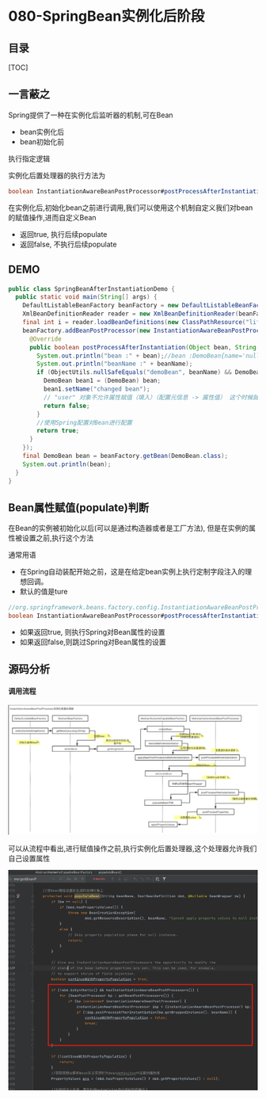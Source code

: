 # 080-SpringBean实例化后阶段

## 目录

[TOC]

## 一言蔽之

Spring提供了一种在实例化后监听器的机制,可在Bean

- bean实例化后
- bean初始化前

执行指定逻辑

实例化后置处理器的执行方法为

```java
boolean InstantiationAwareBeanPostProcessor#postProcessAfterInstantiation(Object bean, String beanName);
```

在实例化后,初始化bean之前进行调用,我们可以使用这个机制自定义我们对bean的赋值操作,进而自定义Bean

- 返回true, 执行后续populate
- 返回false, 不执行后续populate

## DEMO

```java
public class SpringBeanAfterInstantiationDemo {
  public static void main(String[] args) {
    DefaultListableBeanFactory beanFactory = new DefaultListableBeanFactory();
    XmlBeanDefinitionReader reader = new XmlBeanDefinitionReader(beanFactory);
    final int i = reader.loadBeanDefinitions(new ClassPathResource("lifecycle/beforeInitilization/spring-bean-lifecycle-before-initialization.xml"));
    beanFactory.addBeanPostProcessor(new InstantiationAwareBeanPostProcessor() {
      @Override
      public boolean postProcessAfterInstantiation(Object bean, String beanName) throws BeansException {
        System.out.println("bean :" + bean);//bean :DemoBean{name='null'} 可以看出这里只是初始化了,没有populate
        System.out.println("beanName :" + beanName);
        if (ObjectUtils.nullSafeEquals("demoBean", beanName) && DemoBean.class.equals(bean.getClass())) {
          DemoBean bean1 = (DemoBean) bean;
          bean1.setName("changed bean");
          // "user" 对象不允许属性赋值（填入）（配置元信息 -> 属性值） 这个时候就不会走populate逻辑了
          return false;
        }
        //使用Spring配置对Bean进行配置
        return true;
      }
    });
    final DemoBean bean = beanFactory.getBean(DemoBean.class);
    System.out.println(bean);
  }
}
```

## Bean属性赋值(populate)判断

在Bean的实例被初始化以后(可以是通过构造器或者是工厂方法), 但是在实例的属性被设置之前,执行这个方法

通常用语

- 在Spring自动装配开始之前，这是在给定bean实例上执行定制字段注入的理想回调。
- 默认的值是ture

```java
//org.springframework.beans.factory.config.InstantiationAwareBeanPostProcessor
boolean InstantiationAwareBeanPostProcessor#postProcessAfterInstantiation(Object bean, String beanName)
```

- 如果返回true, 则执行Spring对Bean属性的设置
- 如果返回false,则跳过Spring对Bean属性的设置

## 源码分析

#### 调用流程

![image-20201125221451477](../../assets/image-20201125221451477.png)

可以从流程中看出,进行赋值操作之前,执行实例化后置处理器,这个处理器允许我们自己设置属性

![image-20201125192955451](../../assets/image-20201125192955451.png)